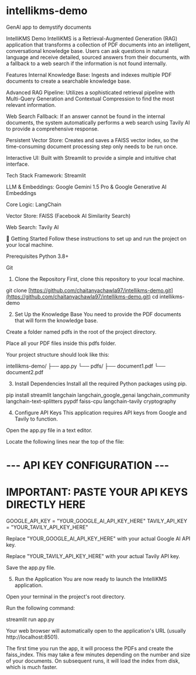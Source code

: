 # intellikms-demo
GenAI app to demystify documents

IntelliKMS Demo
IntelliKMS is a Retrieval-Augmented Generation (RAG) application that transforms a collection of PDF documents into an intelligent, conversational knowledge base. Users can ask questions in natural language and receive detailed, sourced answers from their documents, with a fallback to a web search if the information is not found internally.

Features
Internal Knowledge Base: Ingests and indexes multiple PDF documents to create a searchable knowledge base.

Advanced RAG Pipeline: Utilizes a sophisticated retrieval pipeline with Multi-Query Generation and Contextual Compression to find the most relevant information.

Web Search Fallback: If an answer cannot be found in the internal documents, the system automatically performs a web search using Tavily AI to provide a comprehensive response.

Persistent Vector Store: Creates and saves a FAISS vector index, so the time-consuming document processing step only needs to be run once.

Interactive UI: Built with Streamlit to provide a simple and intuitive chat interface.

Tech Stack
Framework: Streamlit

LLM & Embeddings: Google Gemini 1.5 Pro & Google Generative AI Embeddings

Core Logic: LangChain

Vector Store: FAISS (Facebook AI Similarity Search)

Web Search: Tavily AI

🚀 Getting Started
Follow these instructions to set up and run the project on your local machine.

Prerequisites
Python 3.8+

Git

1. Clone the Repository
First, clone this repository to your local machine.

git clone [https://github.com/chaitanyachawla97/intellikms-demo.git](https://github.com/chaitanyachawla97/intellikms-demo.git)
cd intellikms-demo

2. Set Up the Knowledge Base
You need to provide the PDF documents that will form the knowledge base.

Create a folder named pdfs in the root of the project directory.

Place all your PDF files inside this pdfs folder.

Your project structure should look like this:

intellikms-demo/
├── app.py
└── pdfs/
    ├── document1.pdf
    └── document2.pdf

3. Install Dependencies
Install all the required Python packages using pip.

pip install streamlit langchain langchain_google_genai langchain_community langchain-text-splitters pypdf faiss-cpu langchain-tavily cryptography

4. Configure API Keys
This application requires API keys from Google and Tavily to function.

Open the app.py file in a text editor.

Locate the following lines near the top of the file:

# --- API KEY CONFIGURATION ---
# IMPORTANT: PASTE YOUR API KEYS DIRECTLY HERE
GOOGLE_API_KEY = "YOUR_GOOGLE_AI_API_KEY_HERE"
TAVILY_API_KEY = "YOUR_TAVILY_API_KEY_HERE"

Replace "YOUR_GOOGLE_AI_API_KEY_HERE" with your actual Google AI API key.

Replace "YOUR_TAVILY_API_KEY_HERE" with your actual Tavily API key.

Save the app.py file.

5. Run the Application
You are now ready to launch the IntelliKMS application.

Open your terminal in the project's root directory.

Run the following command:

streamlit run app.py

Your web browser will automatically open to the application's URL (usually http://localhost:8501).

The first time you run the app, it will process the PDFs and create the faiss_index. This may take a few minutes depending on the number and size of your documents. On subsequent runs, it will load the index from disk, which is much faster.
